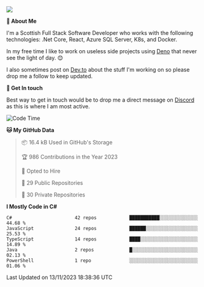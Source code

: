 <img src="https://github.com/jasonhughes94/jasonhughes94/blob/main/header.png?raw=true">

**:tangerine: About Me**

I'm a Scottish Full Stack Software Developer who works with the following technologies: .Net Core, React, Azure SQL Server, K8s, and Docker.

In my free time I like to work on useless side projects using [Deno](https://deno.land/) that never see the light of day. 😊

I also sometimes post on [Dev.to](https://dev.to/jasonhughes94) about the stuff I'm working on so please drop me a follow to keep updated.

**:speech_balloon: Get In touch**

Best way to get in touch would be to drop me a direct message on [Discord](https://discordapp.com/users/206498666976903169) as this is where I am most active.

<!--START_SECTION:waka-->
![Code Time](http://img.shields.io/badge/Code%20Time-1%2C121%20hrs%2017%20mins-blue)

**🐱 My GitHub Data** 

> 📦 16.4 kB Used in GitHub's Storage 
 > 
> 🏆 986 Contributions in the Year 2023
 > 
> 💼 Opted to Hire
 > 
> 📜 29 Public Repositories 
 > 
> 🔑 30 Private Repositories 
 > 
**I Mostly Code in C#** 

```text
C#                       42 repos            ███████████░░░░░░░░░░░░░░   44.68 % 
JavaScript               24 repos            ██████░░░░░░░░░░░░░░░░░░░   25.53 % 
TypeScript               14 repos            ████░░░░░░░░░░░░░░░░░░░░░   14.89 % 
Java                     2 repos             █░░░░░░░░░░░░░░░░░░░░░░░░   02.13 % 
PowerShell               1 repo              ░░░░░░░░░░░░░░░░░░░░░░░░░   01.06 % 
```




 Last Updated on 13/11/2023 18:38:36 UTC
<!--END_SECTION:waka-->

